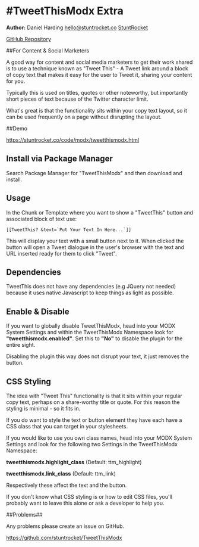 #TweetThisModx Extra
=====================

**Author:** Daniel Harding hello@stuntrocket.co [StuntRocket](https://stuntrocket.co)

[GitHub Repository](https://github.com/stuntrocket/TweetThisModx)


##For Content & Social Marketers

A good way for content and social media marketers to get their work shared is to use a technique known as "Tweet This" - A Tweet link around a block of copy text that makes it easy for the user to Tweet it, sharing your content for you.

Typically this is used on titles, quotes or other noteworthy, but importantly short pieces of text because of the Twitter character limit.

What's great is that the functionality sits within your copy text layout, so it can be used frequently on a page without disrupting the layout.

##Demo

https://stuntrocket.co/code/modx/tweetthismodx.html


## Install via Package Manager

Search Package Manager for "TweetThisModx" and then download and install.

## Usage

In the Chunk or Template where you want to show a "TweetThis" button and associated block of text use:

```
[[TweetThis? &text=`Put Your Text In Here...`]]
```

This will display your text with a small button next to it. When clicked the button will open a Tweet dialogue in the user's browser with the text and URL inserted ready for them to click "Tweet".

## Dependencies

TweetThis does not have any dependencies (e.g JQuery not needed) because it uses native Javascript to keep things as light as possible.

## Enable & Disable

If you want to globally disable TweetThisModx, head into your MODX System Settings and within the TweetThisModx Namespace look for **"tweetthismodx.enabled"**. Set this to **"No"** to disable the plugin for the entire sight.

Disabling the plugin this way does not disrupt your text, it just removes the button.

## CSS Styling

The idea with "Tweet This" functionality is that it sits within your regular copy text, perhaps on a share-worthy title or quote. For this reason the styling is minimal - so it fits in.

If you do want to style the text or button element they have each have a CSS class that you can target in your stylesheets.

If you would like to use you own class names, head into your MODX System Settings and look for the following two Settings in the TweetThisModx Namespace:

**tweetthismodx.highlight_class** (Default: ttm_highlight)

**tweetthismodx.link_class** (Default: ttm_link)

Respectively these affect the text and the button.

If you don't know what CSS styling is or how to edit CSS files, you'll probably want to leave this alone or ask a developer to help you.


##Problems##

Any problems please create an issue on GitHub.

https://github.com/stuntrocket/TweetThisModx
